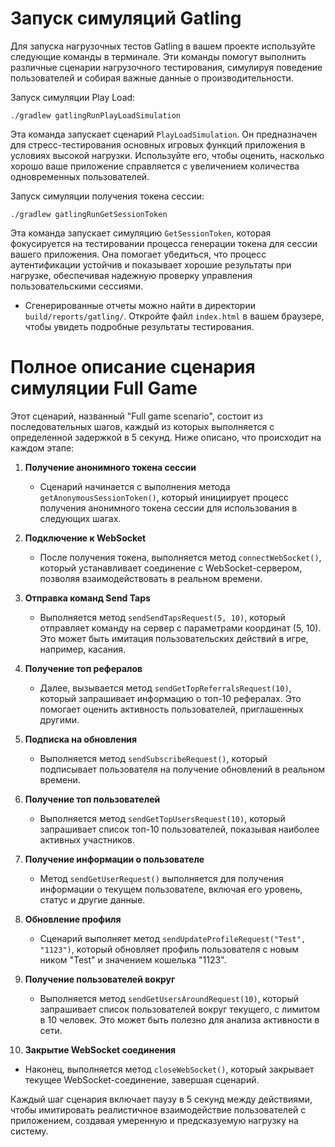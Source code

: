 # Запуск симуляций Gatling

Для запуска нагрузочных тестов Gatling в вашем проекте используйте следующие команды в терминале. Эти команды помогут выполнить различные сценарии нагрузочного тестирования, симулируя поведение пользователей и собирая важные данные о производительности.

Запуск симуляции Play Load:

```
./gradlew gatlingRunPlayLoadSimulation
```

Эта команда запускает сценарий `PlayLoadSimulation`. Он предназначен для стресс-тестирования основных игровых функций приложения в условиях высокой нагрузки. Используйте его, чтобы оценить, насколько хорошо ваше приложение справляется с увеличением количества одновременных пользователей.

Запуск симуляции получения токена сессии:

```
./gradlew gatlingRunGetSessionToken
```

Эта команда запускает симуляцию `GetSessionToken`, которая фокусируется на тестировании процесса генерации токена для сессии вашего приложения. Она помогает убедиться, что процесс аутентификации устойчив и показывает хорошие результаты при нагрузке, обеспечивая надежную проверку управления пользовательскими сессиями.

- Сгенерированные отчеты можно найти в директории `build/reports/gatling/`. Откройте файл `index.html` в вашем браузере, чтобы увидеть подробные результаты тестирования.

# Полное описание сценария симуляции Full Game

Этот сценарий, названный "Full game scenario", состоит из последовательных шагов, каждый из которых
выполняется с определенной задержкой в 5 секунд. Ниже описано, что происходит на каждом этапе:

1. **Получение анонимного токена сессии**
   - Сценарий начинается с выполнения метода `getAnonymousSessionToken()`, который инициирует
     процесс получения анонимного токена сессии для использования в следующих шагах.

2. **Подключение к WebSocket**
   - После получения токена, выполняется метод `connectWebSocket()`, который устанавливает
     соединение с WebSocket-сервером, позволяя взаимодействовать в реальном времени.

3. **Отправка команд Send Taps**
   - Выполняется метод `sendSendTapsRequest(5, 10)`, который отправляет команду на сервер с
     параметрами координат (5, 10). Это может быть имитация пользовательских действий в игре,
     например, касания.

4. **Получение топ рефералов**
   - Далее, вызывается метод `sendGetTopReferralsRequest(10)`, который запрашивает информацию о
     топ-10 рефералах. Это помогает оценить активность пользователей, приглашенных другими.

5. **Подписка на обновления**
   - Выполняется метод `sendSubscribeRequest()`, который подписывает пользователя на получение
     обновлений в реальном времени.

6. **Получение топ пользователей**
   - Выполняется метод `sendGetTopUsersRequest(10)`, который запрашивает список топ-10
     пользователей, показывая наиболее активных участников.

7. **Получение информации о пользователе**
   - Метод `sendGetUserRequest()` выполняется для получения информации о текущем пользователе,
     включая его уровень, статус и другие данные.

8. **Обновление профиля**
   - Сценарий выполняет метод `sendUpdateProfileRequest("Test", "1123")`, который обновляет профиль
     пользователя с новым ником "Test" и значением кошелька "1123".

9. **Получение пользователей вокруг**
   - Выполняется метод `sendGetUsersAroundRequest(10)`, который запрашивает список пользователей
     вокруг текущего, с лимитом в 10 человек. Это может быть полезно для анализа активности в сети.

10. **Закрытие WebSocket соединения**
   - Наконец, выполняется метод `closeWebSocket()`, который закрывает текущее WebSocket-соединение,
     завершая сценарий.

Каждый шаг сценария включает паузу в 5 секунд между действиями, чтобы имитировать реалистичное
взаимодействие пользователей с приложением, создавая умеренную и предсказуемую нагрузку на систему.